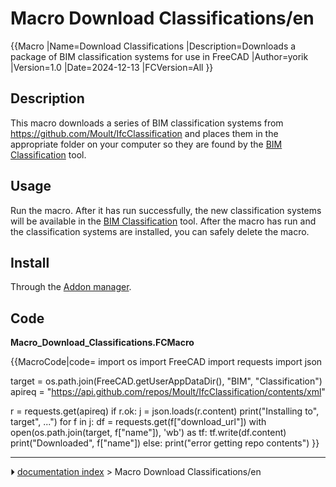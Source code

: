 # Macro Download Classifications/en
{{Macro
|Name=Download Classifications
|Description=Downloads a package of BIM classification systems for use in FreeCAD
|Author=yorik
|Version=1.0
|Date=2024-12-13
|FCVersion=All
}}

## Description

This macro downloads a series of BIM classification systems from <https://github.com/Moult/IfcClassification> and places them in the appropriate folder on your computer so they are found by the [BIM Classification](BIM_Classification.md) tool.

## Usage

Run the macro. After it has run successfully, the new classification systems will be available in the [BIM Classification](BIM_Classification.md) tool. After the macro has run and the classification systems are installed, you can safely delete the macro.

## Install

Through the [Addon manager](Std_AddonMgr.md).

## Code

**Macro_Download_Classifications.FCMacro**


{{MacroCode|code=
import os
import FreeCAD
import requests
import json

target = os.path.join(FreeCAD.getUserAppDataDir(), "BIM", "Classification")
apireq = "https://api.github.com/repos/Moult/IfcClassification/contents/xml"

r = requests.get(apireq)
if r.ok:
    j = json.loads(r.content)
    print("Installing to", target", ...")
    for f in j:
        df = requests.get(f["download_url"])
        with open(os.path.join(target, f["name"]), 'wb') as tf:
            tf.write(df.content)
            print("Downloaded", f["name"])
else:
    print("error getting repo contents")
}}



---
⏵ [documentation index](../README.md) > Macro Download Classifications/en

